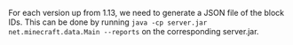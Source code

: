 For each version up from 1.13, we need to generate a JSON file of the block IDs. This can be done by
running ```java -cp server.jar net.minecraft.data.Main --reports``` on the corresponding server.jar.

